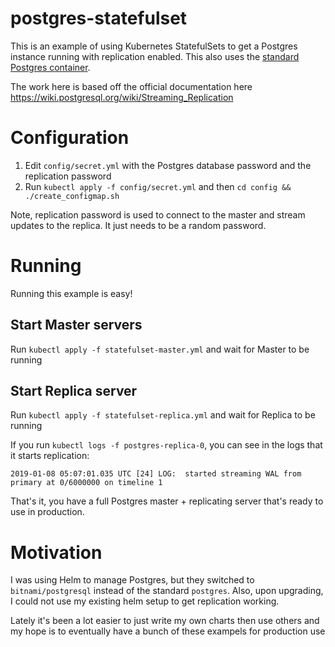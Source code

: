 # postgres-statefulset
This is an example of using Kubernetes StatefulSets to get a Postgres instance running with replication enabled. This also uses the [standard Postgres container](https://github.com/docker-library/postgres).

The work here is based off the official documentation here https://wiki.postgresql.org/wiki/Streaming_Replication

# Configuration

1. Edit `config/secret.yml` with the Postgres database password and the replication password 
2. Run `kubectl apply -f config/secret.yml` and then `cd config && ./create_configmap.sh`

Note, replication password is used to connect to the master and stream updates to the replica. It just needs to be a random password. 

# Running

Running this example is easy!

## Start Master servers

Run `kubectl apply -f statefulset-master.yml` and wait for Master to be running

## Start Replica server

Run `kubectl apply -f statefulset-replica.yml` and wait for Replica to be running

If you run `kubectl logs -f postgres-replica-0`, you can see in the logs that it starts replication:

```
2019-01-08 05:07:01.035 UTC [24] LOG:  started streaming WAL from primary at 0/6000000 on timeline 1
```


That's it, you have a full Postgres master + replicating server that's ready to use in production. 

# Motivation

I was using Helm to manage Postgres, but they switched to `bitnami/postgresql` instead of the standard `postgres`. Also, upon upgrading, I could not use my existing helm setup to get replication working.

Lately it's been a lot easier to just write my own charts then use others and my hope is to eventually have a bunch of these exampels for production use
